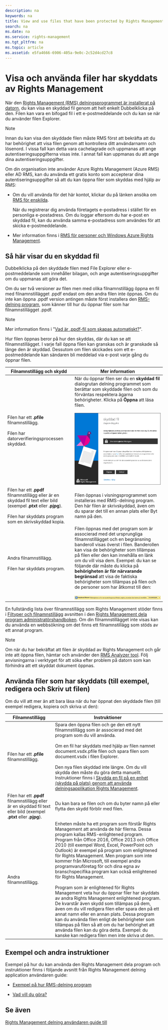 ```yaml
---
description: na
keywords: na
title: View and use files that have been protected by Rights Management
search: na
ms.date: na
ms.service: rights-management
ms.tgt_pltfrm: na
ms.topic: article
ms.assetid: e5fa4666-6906-405a-9e0c-2c52d4cd27c8
---
```

# Visa och anv&#228;nda filer har skyddats av Rights Management
När den [Rights Management (RMS) delningsprogrammet är installerat på datorn](https://technet.microsoft.com/library/dn574734%28v=ws.10%29.aspx), du kan visa en skyddad fil genom att helt enkelt Dubbelklicka på den. Filen kan vara en bifogad fil i ett e-postmeddelande och du kan se när du använder filen Explorer.

> [!NOTE]
> Innan du kan visa den skyddade filen måste RMS först att bekräfta att du har behörighet att visa filen genom att kontrollera ditt användarnamn och lösenord. I vissa fall kan detta vara cachelagrade och uppmanas att ange autentiseringsuppgifterna visas inte. I annat fall kan uppmanas du att ange dina autentiseringsuppgifter.
> 
> Om din organisation inte använder Azure Rights Management (Azure RMS) eller AD RMS, kan du använda ett gratis konto som accepterar dina autentiseringsuppgifter så att du kan öppna filer som skyddas med hjälp av RMS:
> 
> -   Om du vill använda för det här kontot, klickar du på länken ansöka om [RMS för enskilda](http://go.microsoft.com/fwlink/?LinkId=309469).
> 
>     När du registrerar dig använda företagets e-postadress i stället för en personliga e-postadress. Om du loggar eftersom du har e-post en skyddad fil, kan du använda samma e-postadress som användes för att skicka e-postmeddelande.
> -   Mer information finns i [RMS för personer och Windows Azure Rights Management](http://technet.microsoft.com/library/dn592127.aspx).

## <a name="BKMK_ViewPFILE"></a>Så här visar du en skyddad fil
Dubbelklicka på den skyddade filen med File Explorer eller e-postmeddelande som innehåller bilagan, och ange autentiseringsuppgifter om du uppmanas att göra det.

Om du ser två versioner av filen men med olika filnamnstillägg öppna en fil med filnamnstillägget .ppdf endast om den andra filen inte öppnas. Om du inte kan öppna .ppdf version antingen måste först installera den [RMS-delning program](http://technet.microsoft.com/library/dn574734.aspx), som känner till hur du öppnar filer som har filnamnstillägget .ppdf.

> [!NOTE]
> Mer information finns i "[Vad är .ppdf-fil som skapas automatiskt?](../Topic/Dialog_box_options_for_the_Rights_Management_sharing_application.md#BKMK_PPDF)".

Hur filen öppnas beror på hur den skyddas, där du kan se att filnamnstillägget. I varje fall öppna filen kan granskas och är granskade så länge den är skyddad. Dessutom om filen skickades som ett e-postmeddelande kan sändaren bli meddelad via e-post varje gång du öppnar filen.

|Filnamnstillägg och skydd|Mer information|
|-----------------------------|-------------------|
|Filen har ett **.pfile** filnamnstillägg.<br /><br />Filen har datorverifieringsprocessen skyddad.|När du öppnar filen ser du en **skyddad fil** dialogrutan delning programmet som berättar som skyddade filen och som du förväntas respektera ägarna behörigheter. Klicka på **Öppna** att läsa filen.<br /><br />![](../Image/ADRMS_MSRMSApp_PfilePermission.png)|
|Filen har ett **.ppdf** filnamnstillägg eller är en skyddad fil text eller bild (exempel **.ptxt** eller **.pjpg**).<br /><br />Filen har skyddats program som en skrivskyddad kopia.|Filen öppnas i visningsprogrammet som installeras med RMS-delning program. Den här filen är skrivskyddad, även om du sparar det till en annan plats eller Byt namn på den.|
|Andra filnamnstillägg.<br /><br />Filen har skyddats program.|Filen öppnas med det program som är associerad med det ursprungliga filnamnstillägget och en begränsning banderoll visas överst i filen. Banderollen kan visa de behörigheter som tillämpas på filen eller den kan innehålla en länk om du vill visa dem. Exempel: du kan se följande där måste du klicka på **behörigheten är för närvarande begränsad** att visa de faktiska behörigheter som tillämpas på filen och de personer som har åtkomst till den:<br /><br />![](../Image/ADRMS_MSRMSApp_RestrictedAccess.png)|
En fullständig lista över filnamnstillägg som Rights Management stöder finns i [Filtyper och filnamnstillägg](../Topic/Rights_Management_sharing_application_administrator_guide.md#BKMK_SupportFileTypes) avsnitten i den  [Rights Management dela program administratörshandboken](../Topic/Rights_Management_sharing_application_administrator_guide.md). Om din filnamnstillägget inte visas kan du använda en webbsökning om det finns ett filnamnstillägg som stöds av ett annat program.

> [!NOTE]
> Om när du har bekräftat att filen är skyddad av Rights Management och går inte att öppna filen, hämtar och använder den [RMS Analyzer tool](https://www.microsoft.com/en-us/download/details.aspx?id=46437). Följ anvisningarna i verktyget för att söka efter problem på datorn som kan förhindra att ett skyddat dokument öppnas.

## <a name="BKMK_UserDefined"></a>Använda filer som har skyddats (till exempel, redigera och Skriv ut filen)
Om du vill att mer än att bara läsa när du har öppnat den skyddade filen (till exempel redigera, kopiera och skriva ut den):

|Filnamnstillägg|Instruktioner|
|-------------------|-----------------|
|Filen har ett **.pfile** filnamnstillägg.|Spara den öppna filen och ge den ett nytt filnamnstillägg som är associerad med det program som du vill använda.<br /><br />Om en fil har skyddats med hjälp av filen namnet document.vsdx.pfile filen och spara filen som document.vsdx i filen Explorer.<br /><br />Den nya filen skyddad inte längre. Om du vill skydda den måste du göra detta manuellt. Instruktioner finns i [Skydda en fil på en enhet &#40;skydda på plats&#41; genom att använda delningsapplikation Rights Management](../Topic/Protect_a_file_on_a_device__protect_in-place__by_using_the_Rights_Management_sharing_application.md).|
|Filen har ett **.ppdf** filnamnstillägg eller är en skyddad fil text eller bild (exempel **.ptxt** eller **.pjpg**).|Du kan bara se filen och om du byter namn på eller flytta den skydd förblir med filen.|
|Andra filnamnstillägg.|Enheten måste ha ett program som förstår Rights Management att använda de här filerna. Dessa program kallas RMS-enlightened program. Program från Office 2016, Office 2013 och Office 2010 (till exempel Word, Excel, PowerPoint och Outlook) är exempel på program som enlightened för Rights Management. Men program som inte kommer från Microsoft, till exempel andra programvaruföretag för och dina egna av branschspecifika program kan också enlightened för Rights Management.<br /><br />Program som är enlightened för Rights Management veta hur du öppnar filer har skyddats av andra Rights Management enlightened program. De kvarstår även skydd som tillämpas på dem, även om du vill redigera filen eller spara den på ett annat namn eller en annan plats. Dessa program kan du använda filen enligt de behörigheter som tillämpas på filen så att om du har behörighet att använda filen kan du göra detta. Exempel: du kanske kan redigera filen men inte skriva ut den.|

## Exempel och andra instruktioner
Exempel på hur du kan använda den Rights Management dela program och instruktioner finns i följande avsnitt från Rights Management delning application användaren guide:

-   [Exempel på hur RMS-delning program](../Topic/Rights_Management_sharing_application_user_guide.md#BKMK_SharingExamples)

-   [Vad vill du göra?](../Topic/Rights_Management_sharing_application_user_guide.md#BKMK_SharingInstructions)

## Se även
[Rights Management delning användaren guide till](../Topic/Rights_Management_sharing_application_user_guide.md)

